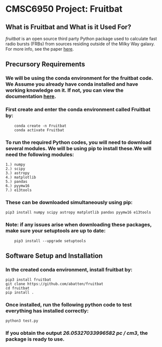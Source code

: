 # CMSC6950 Project: Fruitbat

## What is Fruitbat and What is it Used For?

*fruitbat* is an open source third party Python package used to calculate fast radio bursts (FRBs) from sources residing outside of the Milky Way galaxy. For more info, see the paper [here](https://arxiv.org/pdf/1905.04294.pdf).

## Precursory Requirements

### We will be using the conda environment for the fruitbat code. We Assume you already have conda installed and have working knowledge on it. If not, you can view the documentation [here](https://docs.conda.io/en/latest/).

### First create and enter the conda environment called Fruitbat by:
        conda create -n Fruitbat
        conda activate Fruitbat

### To run the required Python codes, you will need to download several modules. We will be using pip to install these.We will need the following modules:
	1.) numpy
	2.) scipy
	3.) astropy
	4.) matplotlib
	5.) pandas
	6.) pyymw16
	7.) e13tools
### These can be downloaded simultaneously using pip:
	pip3 install numpy scipy astropy matplotlib pandas pyymw16 e13tools
### Note: if any issues arise when downloading these packages, make sure your setuptools are up to date:
        pip3 install --upgrade setuptools

## Software Setup and Installation

### In the created conda environment, install fruitbat by:
	pip3 install fruitbat
	git clone https://github.com/abatten/fruitbat
	cd fruitbat
	pip install .

### Once installed, run the following python code to test everything has installed correctly:
	python3 test.py
### If you obtain the output *26.05327033996582 pc / cm3*, the package is ready to use.

